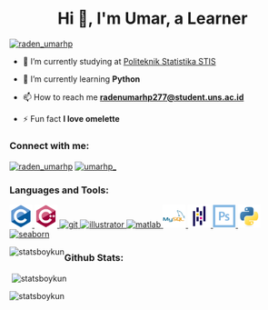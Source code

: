 <h1 align="center">Hi 👋, I'm Umar, a Learner</h1>

<p align="left"> <a href="https://twitter.com/raden_umarhp" target="blank"><img src="https://img.shields.io/twitter/follow/raden_umarhp?logo=twitter&style=for-the-badge" alt="raden_umarhp" /></a> </p>

- 🔭 I’m currently studying at [Politeknik Statistika STIS](https://stis.ac.id/)

- 🌱 I’m currently learning **Python**

- 📫 How to reach me **radenumarhp277@student.uns.ac.id**

- ⚡ Fun fact **I love omelette**

<h3 align="left">Connect with me:</h3>
<p align="left">
<a href="https://twitter.com/raden_umarhp" target="blank"><img align="center" src="https://raw.githubusercontent.com/rahuldkjain/github-profile-readme-generator/master/src/images/icons/Social/twitter.svg" alt="raden_umarhp" height="30" width="40" /></a>
<a href="https://instagram.com/umarhp_" target="blank"><img align="center" src="https://raw.githubusercontent.com/rahuldkjain/github-profile-readme-generator/master/src/images/icons/Social/instagram.svg" alt="umarhp_" height="30" width="40" /></a>
</p>

<h3 align="left">Languages and Tools:</h3>
<p align="left"> <a href="https://www.cprogramming.com/" target="_blank" rel="noreferrer"> <img src="https://raw.githubusercontent.com/devicons/devicon/master/icons/c/c-original.svg" alt="c" width="40" height="40"/> </a> <a href="https://www.w3schools.com/cpp/" target="_blank" rel="noreferrer"> <img src="https://raw.githubusercontent.com/devicons/devicon/master/icons/cplusplus/cplusplus-original.svg" alt="cplusplus" width="40" height="40"/> </a> <a href="https://git-scm.com/" target="_blank" rel="noreferrer"> <img src="https://www.vectorlogo.zone/logos/git-scm/git-scm-icon.svg" alt="git" width="40" height="40"/> </a> <a href="https://www.adobe.com/in/products/illustrator.html" target="_blank" rel="noreferrer"> <img src="https://www.vectorlogo.zone/logos/adobe_illustrator/adobe_illustrator-icon.svg" alt="illustrator" width="40" height="40"/> </a> <a href="https://www.mathworks.com/" target="_blank" rel="noreferrer"> <img src="https://upload.wikimedia.org/wikipedia/commons/2/21/Matlab_Logo.png" alt="matlab" width="40" height="40"/> </a> <a href="https://www.mysql.com/" target="_blank" rel="noreferrer"> <img src="https://raw.githubusercontent.com/devicons/devicon/master/icons/mysql/mysql-original-wordmark.svg" alt="mysql" width="40" height="40"/> </a> <a href="https://pandas.pydata.org/" target="_blank" rel="noreferrer"> <img src="https://raw.githubusercontent.com/devicons/devicon/2ae2a900d2f041da66e950e4d48052658d850630/icons/pandas/pandas-original.svg" alt="pandas" width="40" height="40"/> </a> <a href="https://www.photoshop.com/en" target="_blank" rel="noreferrer"> <img src="https://raw.githubusercontent.com/devicons/devicon/master/icons/photoshop/photoshop-line.svg" alt="photoshop" width="40" height="40"/> </a> <a href="https://www.python.org" target="_blank" rel="noreferrer"> <img src="https://raw.githubusercontent.com/devicons/devicon/master/icons/python/python-original.svg" alt="python" width="40" height="40"/> </a> <a href="https://seaborn.pydata.org/" target="_blank" rel="noreferrer"> <img src="https://seaborn.pydata.org/_images/logo-mark-lightbg.svg" alt="seaborn" width="40" height="40"/> </a> </p>

<p><img align="left" src="https://github-readme-stats.vercel.app/api/top-langs?username=statsboykun&show_icons=true&theme=onedark&locale=en&layout=compact" alt="statsboykun" /></p>

<h3 align="left">Github Stats:</h3>
<p>&nbsp;<img align="center" src="https://github-readme-stats.vercel.app/api?username=statsboykun&show_icons=true&theme=onedark&locale=en" alt="statsboykun" /></p>

<p align="left"> <img src="https://komarev.com/ghpvc/?username=statsboykun&label=Profile%20views&color=040bd7&style=flat" alt="statsboykun" /> </p>
